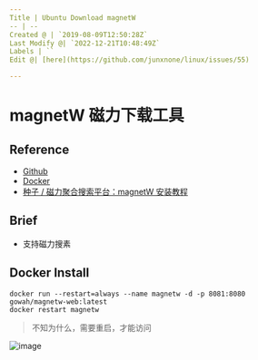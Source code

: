 ```yaml
---
Title | Ubuntu Download magnetW
-- | --
Created @ | `2019-08-09T12:50:28Z`
Last Modify @| `2022-12-21T10:48:49Z`
Labels | ``
Edit @| [here](https://github.com/junxnone/linux/issues/55)

---
```

# magnetW 磁力下载工具

## Reference
- [Github](https://github.com/dengyuhan/magnetW)
- [Docker](https://hub.docker.com/r/gowah/magnetw-web)
- [种子 / 磁力聚合搜索平台：magnetW 安装教程](https://www.moewah.com/archives/2112.html)

## Brief
- 支持磁力搜素

## Docker Install

```
docker run --restart=always --name magnetw -d -p 8081:8080 gowah/magnetw-web:latest
docker restart magnetw
```
> 不知为什么，需要重启，才能访问

![image](https://user-images.githubusercontent.com/2216970/62780036-5e129a80-bae7-11e9-875e-4e04f59bf641.png)

